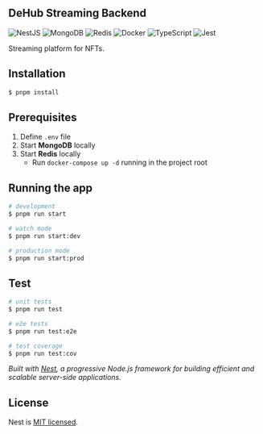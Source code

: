 ## DeHub Streaming Backend

![NestJS](https://img.shields.io/badge/NestJS-blue)
![MongoDB](https://img.shields.io/badge/MongoDB-green)
![Redis](https://img.shields.io/badge/Redis-purple)
![Docker](https://img.shields.io/badge/Docker-orange)
![TypeScript](https://img.shields.io/badge/TypeScript-blue)
![Jest](https://img.shields.io/badge/Jest-red)

Streaming platform for NFTs.


## Installation

```bash
$ pnpm install
```

## Prerequisites

1. Define `.env` file
1. Start **MongoDB** locally
1. Start **Redis** locally
   - Run `docker-compose up -d` running in the project root

## Running the app

```bash
# development
$ pnpm run start

# watch mode
$ pnpm run start:dev

# production mode
$ pnpm run start:prod
```

## Test

```bash
# unit tests
$ pnpm run test

# e2e tests
$ pnpm run test:e2e

# test coverage
$ pnpm run test:cov
```

_Built with [Nest](https://github.com/nestjs/nest), a progressive Node.js framework for building efficient and scalable server-side applications._

## License

Nest is [MIT licensed](LICENSE).
